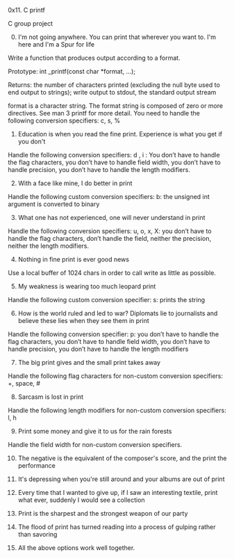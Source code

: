 0x11. C printf

C group project 

0.	I'm not going anywhere. You can print that wherever you want to. I'm here and I'm a Spur for life

Write a function that produces output according to a format.

Prototype: int _printf(const char *format, ...);

Returns: the number of characters printed (excluding the null byte used to end output to strings); write output to stdout, the standard output stream

format is a character string. The format string is composed of zero or more directives. See man 3 printf for more detail. You need to handle the following conversion specifiers: c, s, %

1.	Education is when you read the fine print. Experience is what you get if you don't

Handle the following conversion specifiers: d , i : You don’t have to handle the flag characters, you don’t have to handle field width, you don’t have to handle precision, you don’t have to handle the length modifiers.

2.	With a face like mine, I do better in print

Handle the following custom conversion specifiers: b: the unsigned int argument is converted to binary

3.	What one has not experienced, one will never understand in print

Handle the following conversion specifiers: u, o, x, X: you don’t have to handle the flag characters, don’t handle the field, neither the precision, neither the length modifiers.

4.	 Nothing in fine print is ever good news

Use a local buffer of 1024 chars in order to call write as little as possible.

5.	My weakness is wearing too much leopard print

Handle the following custom conversion specifier: s: prints the string

6.	How is the world ruled and led to war? Diplomats lie to journalists and believe these lies when they see them in print

Handle the following conversion specifier: p: you don’t have to handle the flag characters, you don’t have to handle field width, you don’t have to handle precision, you don’t have to handle the length modifiers

7.	The big print gives and the small print takes away

Handle the following flag characters for non-custom conversion specifiers: +, space, #

8.	Sarcasm is lost in print

Handle the following length modifiers for non-custom conversion specifiers: l, h

9.	Print some money and give it to us for the rain forests

Handle the field width for non-custom conversion specifiers.

10.	The negative is the equivalent of the composer's score, and the print the performance

11.	It's depressing when you're still around and your albums are out of print

12.	Every time that I wanted to give up, if I saw an interesting textile, print what ever, suddenly I would see a collection

13.	Print is the sharpest and the strongest weapon of our party

14.	The flood of print has turned reading into a process of gulping rather than savoring

15.	All the above options work well together.
